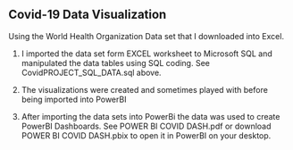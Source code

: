 ## Covid-19 Data Visualization
Using the World Health Organization Data set that I downloaded into Excel.

1. I imported the data set form EXCEL worksheet to Microsoft SQL and manipulated the data tables using SQL coding. 
    See CovidPROJECT_SQL_DATA.sql above. 
    
2. The visualizations were created and sometimes played with before being imported into PowerBI
    
3. After importing the data sets into PowerBi the data was used to create PowerBI Dashboards. 
    See POWER BI COVID DASH.pdf or download POWER BI COVID DASH.pbix to open it in PowerBI on your desktop.
